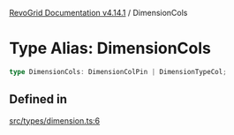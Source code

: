 [RevoGrid Documentation v4.14.1](README.md) / DimensionCols

# Type Alias: DimensionCols

```ts
type DimensionCols: DimensionColPin | DimensionTypeCol;
```

## Defined in

[src/types/dimension.ts:6](https://github.com/revolist/revogrid/blob/925db466c3d20933669e374666cd0ddbe00cac19/src/types/dimension.ts#L6)
